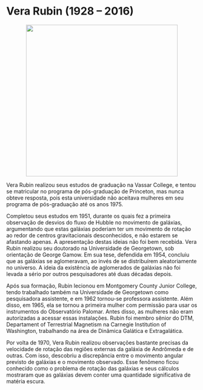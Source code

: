 # Vera Rubin (1928 – 2016)

<p  align="center">
<img  src="https://upload.wikimedia.org/wikipedia/commons/6/6c/Vera_Rubin.jpg"  heigth="100"  width="400"/>
<p/>

Vera Rubin realizou seus estudos de graduação na Vassar College, e tentou se matricular no programa de pós-graduação de Princeton, mas nunca obteve resposta, pois esta universidade não aceitava mulheres em seu programa de pós-graduação até os anos 1975.

Completou seus estudos em 1951, durante os quais fez a primeira observação de desvios do fluxo de Hubble no movimento de galáxias, argumentando que estas galáxias poderiam ter um movimento de rotação ao redor de centros gravitacionais desconhecidos, e não estarem se afastando apenas. A apresentação destas ideias não foi bem recebida. Vera Rubin realizou seu doutorado na Universidade de Georgetown, sob orientação de George Gamow. Em sua tese, defendida em 1954, concluiu que as galáxias se aglomeravam, ao invés de se distribuírem aleatoriamente no universo. A ideia da existência de aglomerados de galáxias não foi levada a sério por outros pesquisadores até duas décadas depois.

Após sua formação, Rubin lecionou em Montgomery County Junior College, tendo trabalhado também na Universidade de Georgetown como pesquisadora assistente, e em 1962 tornou-se professora assistente. Além disso, em 1965, ela se tornou a primeira mulher com permissão para usar os instrumentos do Observatório Palomar. Antes disso, as mulheres não eram autorizadas a acessar essas instalações. Rubin foi membro sênior do DTM, Departament of Terrestrial Magnetism na Carnegie Institution of Washington, trabalhando na área de Dinâmica Galática e Extragalática.

Por volta de 1970, Vera Rubin realizou observações bastante precisas da velocidade de rotação das regiões externas da galáxia de Andrômeda e de outras. Com isso, descobriu a discrepância entre o movimento angular previsto de galáxias e o movimento observado. Esse fenômeno ficou conhecido como o problema de rotação das galáxias e seus cálculos mostraram que as galáxias devem conter uma quantidade significativa de matéria escura.




